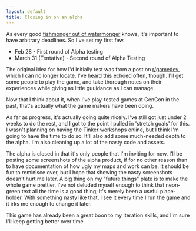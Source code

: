 ```yaml
---
layout: default
title: Closing in on an alpha
---
```


As every good [fishmonger out of watermonger](http://www.youtube.com/watch?feature=player_detailpage&v=MXiQSxQ4Q6w#t=379) knows, it's important to have arbitrary deadlines. So I've set my first few.

* Feb 28 - First round of Alpha testing
* March 31 (Tentative) - Second round of Alpha Testing

The original idea for how I'd initially test was from a post on [r/gamedev](http://gamedev.reddit.com), which I can no longer locate. I've heard this echoed often, though. I'll get some people to play the game, and take thorough notes on their experiences while giving as little guuidance as I can manage.

Now that I think about it, when I've play-tested games at GenCon in the past, that's actually what the game makers have been doing.

As far as progress, it's actually going quite nicely. I've still got just under 2 weeks to do the rest, and I got to the point I pulled in 'stretch goals' for this. I wasn't planning on having the Tinker workshops online, but I think I'm going to have the time to do so. It'll also add some much-needed depth to the alpha. I'm also cleaning up a lot of the nasty code and assets.

The alpha is closed in that it's only people that I'm inviting for now. I'll be posting some screenshots of the alpha product, if for no other reason than to have documentation of how ugly my maps and work can be. It should be fun to reminisce over, but I hope that showing the nasty screenshots doesn't hurt me later. A big thing on my "future things" plate is to make the whole game prettier. I've not deluded myself enough to think that neon-green text all the time is a good thing; it's merely been a useful place-holder. With something nasty like that, I see it every time I run the game and it irks me enough to change it later.

This game has already been a great boon to my iteration skills, and I'm sure I'll keep getting better over time.